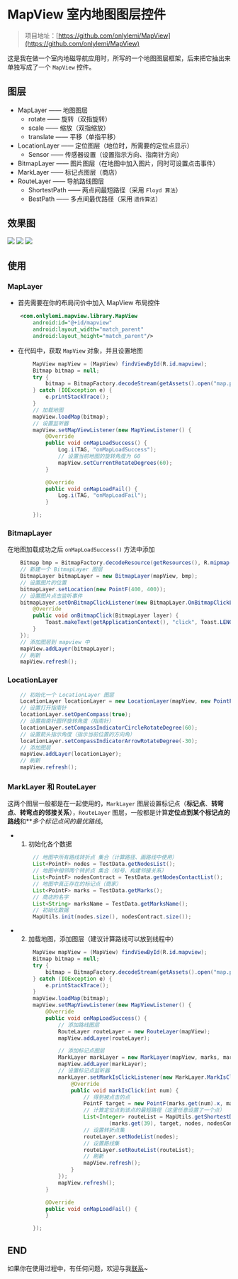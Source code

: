 # MapView 室内地图图层控件

> 项目地址：[https://github.com/onlylemi/MapView](https://github.com/onlylemi/MapView)

这是我在做一个室内地磁导航应用时，所写的一个地图图层框架，后来把它抽出来单独写成了一个 `MapView` 控件。

## 图层

* MapLayer —— 地图图层
	* rotate —— 旋转（双指旋转）
	* scale —— 缩放（双指缩放）
	* translate —— 平移（单指平移）
* LocationLayer —— 定位图层（地位时，所需要的定位点显示）
	* Sensor —— 传感器设置（设置指示方向、指南针方向）
* BitmapLayer —— 图片图层（在地图中加入图片，同时可设置点击事件）
* MarkLayer —— 标记点图层（商店）
* RouteLayer —— 导航路线图层
	* ShortestPath —— 两点间最短路径（采用 `Floyd 算法`）
	* BestPath —— 多点间最优路径（采用 `遗传算法`）

## 效果图

![](hhttps://raw.githubusercontent.com/onlylemi/res/master/android_mapview_1.gif)
![](hhttps://raw.githubusercontent.com/onlylemi/res/master/android_mapview_2.gif)
![](hhttps://raw.githubusercontent.com/onlylemi/res/master/android_mapview_3.gif)

## 使用

### MapLayer

* 首先需要在你的布局问价中加入 MapView 布局控件

```xml
	<com.onlylemi.mapview.library.MapView
        android:id="@+id/mapview"
        android:layout_width="match_parent"
        android:layout_height="match_parent"/>
```

* 在代码中，获取 `MapView` 对象，并且设置地图

```java
		MapView mapView = (MapView) findViewById(R.id.mapview);
    	Bitmap bitmap = null;
        try {
            bitmap = BitmapFactory.decodeStream(getAssets().open("map.png"));
        } catch (IOException e) {
            e.printStackTrace();
        }
        // 加载地图
        mapView.loadMap(bitmap);
        // 设置监听器
        mapView.setMapViewListener(new MapViewListener() {
            @Override
            public void onMapLoadSuccess() {
                Log.i(TAG, "onMapLoadSuccess");
                // 设置当前地图的旋转角度为 60
                mapView.setCurrentRotateDegrees(60);
            }

            @Override
            public void onMapLoadFail() {
                Log.i(TAG, "onMapLoadFail");
            }

        });
```

### BitmapLayer

在地图加载成功之后 `onMapLoadSuccess()` 方法中添加

```java
	Bitmap bmp = BitmapFactory.decodeResource(getResources(), R.mipmap.ic_launcher);
	// 新建一个 BitmapLayer 图层
    BitmapLayer bitmapLayer = new BitmapLayer(mapView, bmp);
    // 设置图片的位置
    bitmapLayer.setLocation(new PointF(400, 400));
    // 设置图片点击监听事件
    bitmapLayer.setOnBitmapClickListener(new BitmapLayer.OnBitmapClickListener() {
        @Override
        public void onBitmapClick(BitmapLayer layer) {
            Toast.makeText(getApplicationContext(), "click", Toast.LENGTH_SHORT).show();
        }
    });
    // 添加图层到 mapview 中
    mapView.addLayer(bitmapLayer);
    // 刷新
    mapView.refresh();
```

### LocationLayer

```java
	// 初始化一个 LocationLayer 图层
	LocationLayer locationLayer = new LocationLayer(mapView, new PointF(400, 400));
	// 设置打开指南针
    locationLayer.setOpenCompass(true);
    // 设置指南针圆环旋转角度（指南针）
    locationLayer.setCompassIndicatorCircleRotateDegree(60);
    // 设置箭头指示角度（指示当前位置的方向角）
    locationLayer.setCompassIndicatorArrowRotateDegree(-30);
    // 添加图层
    mapView.addLayer(locationLayer);
    // 刷新
    mapView.refresh();
```

### MarkLayer 和 RouteLayer

这两个图层一般都是在一起使用的，`MarkLayer` 图层设置标记点（**标记点**、**转弯点**、**转弯点的邻接关系**），`RouteLayer` 图层，一般都是计算**定位点到某个标记点的路线**和***多个标记点间的最优路线*。

* 1. 初始化各个数据

```java
		// 地图中所有路线转折点 集合（计算路径、画路线中使用）
		List<PointF> nodes = TestData.getNodesList();
		// 地图中相邻两个转折点 集合（标号、构建邻接关系）
        List<PointF> nodesContract = TestData.getNodesContactList();
        // 地图中真正存在的标记点（商家）
        List<PointF> marks = TestData.getMarks();
        // 商店的名字
        List<String> marksName = TestData.getMarksName();
        // 初始化数据
        MapUtils.init(nodes.size(), nodesContract.size());
```

* 2. 加载地图，添加图层（建议计算路线可以放到线程中）

```java
		MapView mapView = (MapView) findViewById(R.id.mapview);
        Bitmap bitmap = null;
        try {
            bitmap = BitmapFactory.decodeStream(getAssets().open("map.png"));
        } catch (IOException e) {
            e.printStackTrace();
        }
        mapView.loadMap(bitmap);
        mapView.setMapViewListener(new MapViewListener() {
            @Override
            public void onMapLoadSuccess() {
            	// 添加路线图层
                RouteLayer routeLayer = new RouteLayer(mapView);
                mapView.addLayer(routeLayer);

                // 添加标记点图层
                MarkLayer markLayer = new MarkLayer(mapView, marks, marksName);
                mapView.addLayer(markLayer);
                // 设置标记点监听器
                markLayer.setMarkIsClickListener(new MarkLayer.MarkIsClickListener() {
                    @Override
                    public void markIsClick(int num) {
                    	// 得到被点击的点
                        PointF target = new PointF(marks.get(num).x, marks.get(num).y);
                        // 计算定位点到该点的最短路径（这里任意设置了一个点）
                        List<Integer> routeList = MapUtils.getShortestDistanceBetweenTwoPoints
                                (marks.get(39), target, nodes, nodesContract);
                        // 设置转折点集
                        routeLayer.setNodeList(nodes);
                        // 设置路线集
                        routeLayer.setRouteList(routeList);
                        // 刷新
                        mapView.refresh();
                    }
                });
                mapView.refresh();
            }

            @Override
            public void onMapLoadFail() {
            }

        });
```

## END

如果你在使用过程中，有任何问题，欢迎与我[联系](http://onlylemi.github.io/about/)~